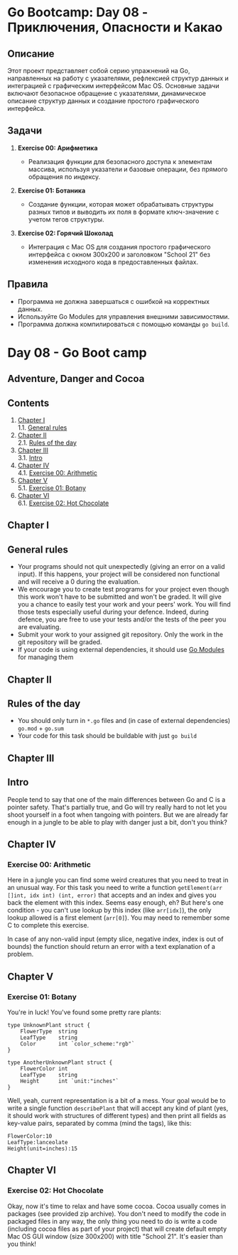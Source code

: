 # Go Bootcamp: Day 08 - Приключения, Опасности и Какао

## Описание

Этот проект представляет собой серию упражнений на Go, направленных на работу с указателями, рефлексией структур данных и интеграцией с графическим интерфейсом Mac OS. Основные задачи включают безопасное обращение с указателями, динамическое описание структур данных и создание простого графического интерфейса.

## Задачи

1. **Exercise 00: Арифметика**
   - Реализация функции для безопасного доступа к элементам массива, используя указатели и базовые операции, без прямого обращения по индексу.

2. **Exercise 01: Ботаника**
   - Создание функции, которая может обрабатывать структуры разных типов и выводить их поля в формате ключ-значение с учетом тегов структуры.

3. **Exercise 02: Горячий Шоколад**
   - Интеграция с Mac OS для создания простого графического интерфейса с окном 300x200 и заголовком "School 21" без изменения исходного кода в предоставленных файлах.

## Правила

- Программа не должна завершаться с ошибкой на корректных данных.
- Используйте Go Modules для управления внешними зависимостями.
- Программа должна компилироваться с помощью команды `go build`.













# Day 08 - Go Boot camp

## Adventure, Danger and Cocoa

## Contents

1. [Chapter I](#chapter-i) \
    1.1. [General rules](#general-rules)
2. [Chapter II](#chapter-ii) \
    2.1. [Rules of the day](#rules-of-the-day)
3. [Chapter III](#chapter-iii) \
    3.1. [Intro](#intro)
4. [Chapter IV](#chapter-iv) \
    4.1. [Exercise 00: Arithmetic](#exercise-00-arithmetic)
5. [Chapter V](#chapter-v) \
    5.1. [Exercise 01: Botany](#exercise-01-botany)
6. [Chapter VI](#chapter-vi) \
    6.1. [Exercise 02: Hot Chocolate](#exercise-02-hot-chocolate)


<h2 id="chapter-i" >Chapter I</h2>
<h2 id="general-rules" >General rules</h2>

- Your programs should not quit unexpectedly (giving an error on a valid input). If this happens, your project will be considered non functional and will receive a 0 during the evaluation.
- We encourage you to create test programs for your project even though this work won't have to be submitted and won't be graded. It will give you a chance to easily test your work and your peers' work. You will find those tests especially useful during your defence. Indeed, during defence, you are free to use your tests and/or the tests of the peer you are evaluating.
- Submit your work to your assigned git repository. Only the work in the git repository will be graded.
- If your code is using external dependencies, it should use [Go Modules](https://go.dev/blog/using-go-modules) for managing them

<h2 id="chapter-ii" >Chapter II</h2>
<h2 id="rules-of-the-day" >Rules of the day</h2>

- You should only turn in `*.go` files and (in case of external dependencies) `go.mod` + `go.sum`
- Your code for this task should be buildable with just `go build`

<h2 id="chapter-iii" >Chapter III</h2>
<h2 id="intro" >Intro</h2>

People tend to say that one of the main differences between Go and C is a pointer safety. That's partially true, and Go will try really hard to not let you shoot yourself in a foot when tangoing with pointers. But we are already far enough in a jungle to be able to play with danger just a bit, don't you think?

<h2 id="chapter-iv" >Chapter IV</h2>
<h3 id="ex00">Exercise 00: Arithmetic</h3>

Here in a jungle you can find some weird creatures that you need to treat in an unusual way. For this task you need to write a function `getElement(arr []int, idx int) (int, error)` that accepts and an index and gives you back the element with this index. Seems easy enough, eh? But here's one condition - you can't use lookup by this index (like `arr[idx]`), the only lookup allowed is a first element (`arr[0]`). You may need to remember some C to complete this exercise.

In case of any non-valid input (empty slice, negative index, index is out of bounds) the function should return an error with a text explanation of a problem.

<h2 id="chapter-v" >Chapter V</h2>
<h3 id="ex01">Exercise 01: Botany</h3>

You're in luck! You've found some pretty rare plants:

```
type UnknownPlant struct {
    FlowerType  string
    LeafType    string
    Color       int `color_scheme:"rgb"`
}

type AnotherUnknownPlant struct {
    FlowerColor int
    LeafType    string
    Height      int `unit:"inches"`
}
```

Well, yeah, current representation is a bit of a mess. Your goal would be to write a single function `describePlant` that will accept any kind of plant (yes, it should work with structures of different types) and then print all fields as key-value pairs, separated by comma (mind the tags), like this:

```
FlowerColor:10
LeafType:lanceolate
Height(unit=inches):15
```

<h2 id="chapter-vi" >Chapter VI</h2>
<h3 id="ex02">Exercise 02: Hot Chocolate</h3>

Okay, now it's time to relax and have some cocoa. Cocoa usually comes in packages (see provided zip archive). You don't need to modify the code in packaged files in any way, the only thing you need to do is write a code (including cocoa files as part of your project) that will create default empty Mac OS GUI window (size 300x200) with title "School 21". It's easier than you think!


